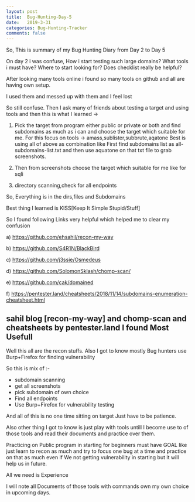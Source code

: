 ```yaml
---
layout: post
title:  Bug-Hunting-Day-5
date:   2019-3-31 
categories: Bug-Hunting-Tracker
comments: false
---
```


So, This is summary of my Bug Hunting Diary from Day 2 to Day 5

On day 2 i was confuse,
How i start testing such large domains?
What tools i must have?
Where to start looking for?
Does checklist really be helpful?

After looking many tools online i found so many tools on github and all are having own setup.

I used them and messed up with them and I feel lost

So still confuse.
Then I ask many of friends about testing a target and using tools and then this is what I learned ->

1. Pick the target from program either public or private or both and find subdomains as much as i can and choose the target which suitable for me.
    For this focus on tools -> amass,sublister,subbrute,aqatone
    Best is using all of above as combination like
    First find subdomains list as all-subdomains-list.txt and then use aquatone on that txt file to grab screenshots.
    
2. Then from screenshots choose the target which suitable for me like for sqli 

3. directory scanning,check for all endpoints

So, Everything is in the dirs,files and Subdomains

Best thing I learned is KISS[Keep It Simple Stupid/Stuff]

So I found following Links very helpful which helped me to clear my confusion

a) https://github.com/ehsahil/recon-my-way

b) https://github.com/S4R1N/BlackBird

c) https://github.com/j3ssie/Osmedeus

d) https://github.com/SolomonSklash/chomp-scan/

e) https://github.com/cak/domained

f) https://pentester.land/cheatsheets/2018/11/14/subdomains-enumeration-cheatsheet.html


sahil blog [recon-my-way] and chomp-scan and cheatsheets by pentester.land I found Most Usefull
---
Well this all are the recon stuffs.
Also I got to know mostly Bug hunters use Burp+Firefox for finding vulnerability

So this is mix of :- 
 * subdomain scanning
 * get all screenshots
 * pick subdomain of own choice
 * Find all endpoints 
 * Use Burp+Firefox for vulnerability testing

And all of this is no one time sitting on target
Just have to be patience.

Also other thing I got to know is just play with tools untill  I become use to of those tools and read their documents and practice over them.


Practicing on Public program in starting for beginners must have GOAL like just learn to recon as much and try to focus one bug at a time and practice on that as much even if We not getting vulnerability in starting but it will help us in future.

All we need is Experience

I will note all Documents of those tools with commands own my own choice in upcoming days.

